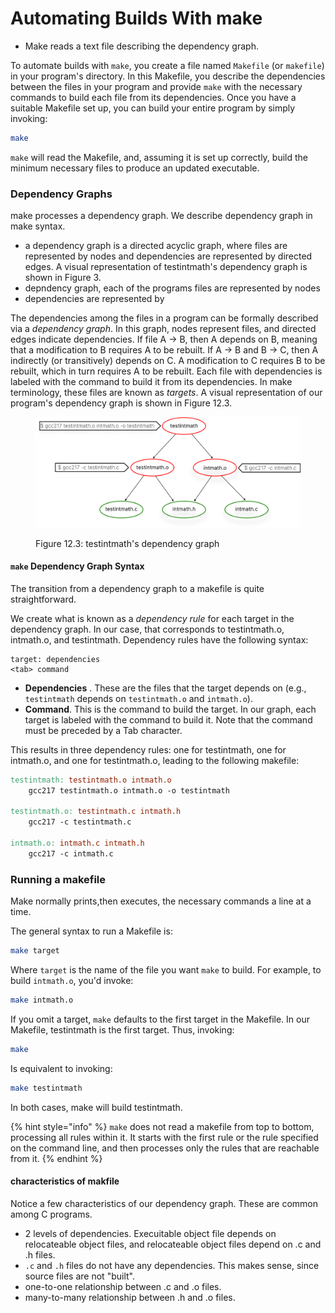 # Automating Builds With make



* Make reads a text file describing the dependency graph.

To automate builds with `make`, you create a file named `Makefile` (or `makefile`) in your program's directory. In this Makefile, you describe the dependencies between the files in your program and provide `make` with the necessary commands to build each file from its dependencies. Once you have a suitable Makefile set up, you can build your entire program by simply invoking:

```bash
make
```

`make` will read the Makefile, and, assuming it is set up correctly, build the minimum necessary files to produce an updated executable.

### Dependency Graphs

make processes a dependency graph. We describe dependency graph in make syntax.&#x20;

* a dependency graph is a directed acyclic graph, where files are represented by nodes and dependencies are represented by directed edges. A visual representation of testintmath's dependency graph is shown in Figure 3.&#x20;
* &#x20;depndency graph, each of the programs files are represented by nodes
* dependencies are represented by&#x20;

The dependencies among the files in a program can be formally described via a _dependency graph_. In this graph, nodes represent files, and directed edges indicate dependencies. If file A -> B, then A depends on B, meaning that a modification to B requires A to be rebuilt. If A -> B and B -> C, then A indirectly (or transitively) depends on C. A modification to C requires B to be rebuilt, which in turn requires A to be rebuilt. Each file with dependencies is labeled with the command to build it from its dependencies. In make terminology, these files are known as _targets_. A visual representation of our program's dependency graph is shown in Figure 12.3.

<figure><img src="../.gitbook/assets/Group 125 (1).png" alt="" width="563"><figcaption><p>Figure 12.3: testintmath's dependency graph</p></figcaption></figure>

#### `make` Dependency Graph Syntax

The transition from a dependency graph to a makefile is quite straightforward.

We create what is known as a _dependency rule_ for each target in the dependency graph. In our case, that corresponds to testintmath.o, intmath.o, and testintmath. Dependency rules have the following syntax:

```
target: dependencies
<tab> command
```

* **Dependencies** . These are the files that the target depends on (e.g., `testintmath` depends on `testintmath.o` and `intmath.o`).
* **Command**. This is the command to build the target. In our graph, each target is labeled with the command to build it. Note that the command must be preceded by a Tab character.

This results in three dependency rules: one for testintmath, one for intmath.o, and one for testintmath.o, leading to the following makefile:

```makefile
testintmath: testintmath.o intmath.o
    gcc217 testintmath.o intmath.o -o testintmath

testintmath.o: testintmath.c intmath.h
    gcc217 -c testintmath.c

intmath.o: intmath.c intmath.h
    gcc217 -c intmath.c
```

### Running a makefile



Make normally prints,then executes, the necessary commands a line at a time.

The general syntax to run a Makefile is:

```bash
make target
```

Where `target` is the name of the file you want `make` to build. For example, to build `intmath.o`, you'd invoke:

```bash
make intmath.o
```

If you omit a target, `make` defaults to the first target in the Makefile. In our Makefile, testintmath is the first target. Thus, invoking:

```bash
make
```

Is equivalent to invoking:

```bash
make testintmath
```

In both cases, make will build testintmath.

{% hint style="info" %}
`make` does not read a makefile from top to bottom, processing all rules within it. It starts with the first rule or the rule specified on the command line, and then processes only the rules that are reachable from it.
{% endhint %}

#### characteristics of makfile

Notice a few characteristics of our dependency graph. These are common among C programs.

* 2 levels of dependencies. Execuitable object file depends on relocateable object files, and relocateable object files depend on .c and .h files.
* `.c` and `.h` files do not have any dependencies. This makes sense, since source files are not "built".
* one-to-one relationship between .c and .o files.
* many-to-many relationship between .h and .o files.
